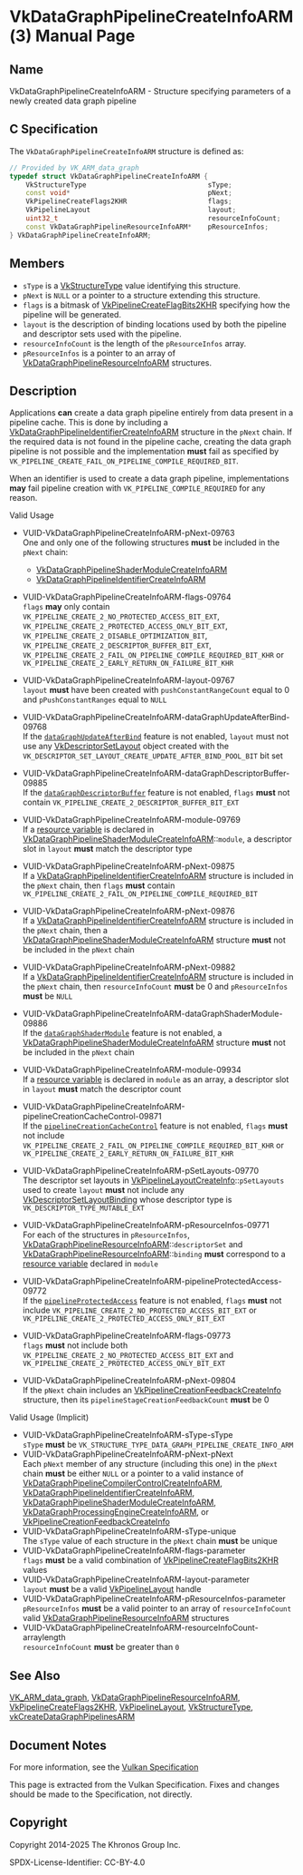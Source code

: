 # VkDataGraphPipelineCreateInfoARM(3) Manual Page

## Name

VkDataGraphPipelineCreateInfoARM - Structure specifying parameters of a newly created data graph pipeline



## [](#_c_specification)C Specification

The `VkDataGraphPipelineCreateInfoARM` structure is defined as:

```c++
// Provided by VK_ARM_data_graph
typedef struct VkDataGraphPipelineCreateInfoARM {
    VkStructureType                              sType;
    const void*                                  pNext;
    VkPipelineCreateFlags2KHR                    flags;
    VkPipelineLayout                             layout;
    uint32_t                                     resourceInfoCount;
    const VkDataGraphPipelineResourceInfoARM*    pResourceInfos;
} VkDataGraphPipelineCreateInfoARM;
```

## [](#_members)Members

- `sType` is a [VkStructureType](https://registry.khronos.org/vulkan/specs/latest/man/html/VkStructureType.html) value identifying this structure.
- `pNext` is `NULL` or a pointer to a structure extending this structure.
- `flags` is a bitmask of [VkPipelineCreateFlagBits2KHR](https://registry.khronos.org/vulkan/specs/latest/man/html/VkPipelineCreateFlagBits2KHR.html) specifying how the pipeline will be generated.
- `layout` is the description of binding locations used by both the pipeline and descriptor sets used with the pipeline.
- `resourceInfoCount` is the length of the `pResourceInfos` array.
- `pResourceInfos` is a pointer to an array of [VkDataGraphPipelineResourceInfoARM](https://registry.khronos.org/vulkan/specs/latest/man/html/VkDataGraphPipelineResourceInfoARM.html) structures.

## [](#_description)Description

Applications **can** create a data graph pipeline entirely from data present in a pipeline cache. This is done by including a [VkDataGraphPipelineIdentifierCreateInfoARM](https://registry.khronos.org/vulkan/specs/latest/man/html/VkDataGraphPipelineIdentifierCreateInfoARM.html) structure in the `pNext` chain. If the required data is not found in the pipeline cache, creating the data graph pipeline is not possible and the implementation **must** fail as specified by `VK_PIPELINE_CREATE_FAIL_ON_PIPELINE_COMPILE_REQUIRED_BIT`.

When an identifier is used to create a data graph pipeline, implementations **may** fail pipeline creation with `VK_PIPELINE_COMPILE_REQUIRED` for any reason.

Valid Usage

- [](#VUID-VkDataGraphPipelineCreateInfoARM-pNext-09763)VUID-VkDataGraphPipelineCreateInfoARM-pNext-09763  
  One and only one of the following structures **must** be included in the `pNext` chain:
  
  - [VkDataGraphPipelineShaderModuleCreateInfoARM](https://registry.khronos.org/vulkan/specs/latest/man/html/VkDataGraphPipelineShaderModuleCreateInfoARM.html)
  - [VkDataGraphPipelineIdentifierCreateInfoARM](https://registry.khronos.org/vulkan/specs/latest/man/html/VkDataGraphPipelineIdentifierCreateInfoARM.html)
- [](#VUID-VkDataGraphPipelineCreateInfoARM-flags-09764)VUID-VkDataGraphPipelineCreateInfoARM-flags-09764  
  `flags` **may** only contain `VK_PIPELINE_CREATE_2_NO_PROTECTED_ACCESS_BIT_EXT`, `VK_PIPELINE_CREATE_2_PROTECTED_ACCESS_ONLY_BIT_EXT`, `VK_PIPELINE_CREATE_2_DISABLE_OPTIMIZATION_BIT`, `VK_PIPELINE_CREATE_2_DESCRIPTOR_BUFFER_BIT_EXT`, `VK_PIPELINE_CREATE_2_FAIL_ON_PIPELINE_COMPILE_REQUIRED_BIT_KHR` or `VK_PIPELINE_CREATE_2_EARLY_RETURN_ON_FAILURE_BIT_KHR`
- [](#VUID-VkDataGraphPipelineCreateInfoARM-layout-09767)VUID-VkDataGraphPipelineCreateInfoARM-layout-09767  
  `layout` **must** have been created with `pushConstantRangeCount` equal to 0 and `pPushConstantRanges` equal to `NULL`
- [](#VUID-VkDataGraphPipelineCreateInfoARM-dataGraphUpdateAfterBind-09768)VUID-VkDataGraphPipelineCreateInfoARM-dataGraphUpdateAfterBind-09768  
  If the [`dataGraphUpdateAfterBind`](https://registry.khronos.org/vulkan/specs/latest/html/vkspec.html#features-dataGraphUpdateAfterBind) feature is not enabled, `layout` must not use any [VkDescriptorSetLayout](https://registry.khronos.org/vulkan/specs/latest/man/html/VkDescriptorSetLayout.html) object created with the `VK_DESCRIPTOR_SET_LAYOUT_CREATE_UPDATE_AFTER_BIND_POOL_BIT` bit set
- [](#VUID-VkDataGraphPipelineCreateInfoARM-dataGraphDescriptorBuffer-09885)VUID-VkDataGraphPipelineCreateInfoARM-dataGraphDescriptorBuffer-09885  
  If the [`dataGraphDescriptorBuffer`](https://registry.khronos.org/vulkan/specs/latest/html/vkspec.html#features-dataGraphDescriptorBuffer) feature is not enabled, `flags` **must** not contain `VK_PIPELINE_CREATE_2_DESCRIPTOR_BUFFER_BIT_EXT`
- [](#VUID-VkDataGraphPipelineCreateInfoARM-module-09769)VUID-VkDataGraphPipelineCreateInfoARM-module-09769  
  If a [resource variable](https://registry.khronos.org/vulkan/specs/latest/html/vkspec.html#interfaces-resources) is declared in [VkDataGraphPipelineShaderModuleCreateInfoARM](https://registry.khronos.org/vulkan/specs/latest/man/html/VkDataGraphPipelineShaderModuleCreateInfoARM.html)::`module`, a descriptor slot in `layout` **must** match the descriptor type
- [](#VUID-VkDataGraphPipelineCreateInfoARM-pNext-09875)VUID-VkDataGraphPipelineCreateInfoARM-pNext-09875  
  If a [VkDataGraphPipelineIdentifierCreateInfoARM](https://registry.khronos.org/vulkan/specs/latest/man/html/VkDataGraphPipelineIdentifierCreateInfoARM.html) structure is included in the `pNext` chain, then `flags` **must** contain `VK_PIPELINE_CREATE_2_FAIL_ON_PIPELINE_COMPILE_REQUIRED_BIT`
- [](#VUID-VkDataGraphPipelineCreateInfoARM-pNext-09876)VUID-VkDataGraphPipelineCreateInfoARM-pNext-09876  
  If a [VkDataGraphPipelineIdentifierCreateInfoARM](https://registry.khronos.org/vulkan/specs/latest/man/html/VkDataGraphPipelineIdentifierCreateInfoARM.html) structure is included in the `pNext` chain, then a [VkDataGraphPipelineShaderModuleCreateInfoARM](https://registry.khronos.org/vulkan/specs/latest/man/html/VkDataGraphPipelineShaderModuleCreateInfoARM.html) structure **must** not be included in the `pNext` chain
- [](#VUID-VkDataGraphPipelineCreateInfoARM-pNext-09882)VUID-VkDataGraphPipelineCreateInfoARM-pNext-09882  
  If a [VkDataGraphPipelineIdentifierCreateInfoARM](https://registry.khronos.org/vulkan/specs/latest/man/html/VkDataGraphPipelineIdentifierCreateInfoARM.html) structure is included in the `pNext` chain, then `resourceInfoCount` **must** be 0 and `pResourceInfos` **must** be `NULL`
- [](#VUID-VkDataGraphPipelineCreateInfoARM-dataGraphShaderModule-09886)VUID-VkDataGraphPipelineCreateInfoARM-dataGraphShaderModule-09886  
  If the [`dataGraphShaderModule`](https://registry.khronos.org/vulkan/specs/latest/html/vkspec.html#features-dataGraphShaderModule) feature is not enabled, a [VkDataGraphPipelineShaderModuleCreateInfoARM](https://registry.khronos.org/vulkan/specs/latest/man/html/VkDataGraphPipelineShaderModuleCreateInfoARM.html) structure **must** not be included in the `pNext` chain
- [](#VUID-VkDataGraphPipelineCreateInfoARM-module-09934)VUID-VkDataGraphPipelineCreateInfoARM-module-09934  
  If a [resource variable](https://registry.khronos.org/vulkan/specs/latest/html/vkspec.html#interfaces-resources) is declared in `module` as an array, a descriptor slot in `layout` **must** match the descriptor count
- [](#VUID-VkDataGraphPipelineCreateInfoARM-pipelineCreationCacheControl-09871)VUID-VkDataGraphPipelineCreateInfoARM-pipelineCreationCacheControl-09871  
  If the [`pipelineCreationCacheControl`](https://registry.khronos.org/vulkan/specs/latest/html/vkspec.html#features-pipelineCreationCacheControl) feature is not enabled, `flags` **must** not include `VK_PIPELINE_CREATE_2_FAIL_ON_PIPELINE_COMPILE_REQUIRED_BIT_KHR` or `VK_PIPELINE_CREATE_2_EARLY_RETURN_ON_FAILURE_BIT_KHR`
- [](#VUID-VkDataGraphPipelineCreateInfoARM-pSetLayouts-09770)VUID-VkDataGraphPipelineCreateInfoARM-pSetLayouts-09770  
  The descriptor set layouts in [VkPipelineLayoutCreateInfo](https://registry.khronos.org/vulkan/specs/latest/man/html/VkPipelineLayoutCreateInfo.html)::`pSetLayouts` used to create `layout` **must** not include any [VkDescriptorSetLayoutBinding](https://registry.khronos.org/vulkan/specs/latest/man/html/VkDescriptorSetLayoutBinding.html) whose descriptor type is `VK_DESCRIPTOR_TYPE_MUTABLE_EXT`
- [](#VUID-VkDataGraphPipelineCreateInfoARM-pResourceInfos-09771)VUID-VkDataGraphPipelineCreateInfoARM-pResourceInfos-09771  
  For each of the structures in `pResourceInfos`, [VkDataGraphPipelineResourceInfoARM](https://registry.khronos.org/vulkan/specs/latest/man/html/VkDataGraphPipelineResourceInfoARM.html)::`descriptorSet` and [VkDataGraphPipelineResourceInfoARM](https://registry.khronos.org/vulkan/specs/latest/man/html/VkDataGraphPipelineResourceInfoARM.html)::`binding` **must** correspond to a [resource variable](https://registry.khronos.org/vulkan/specs/latest/html/vkspec.html#interfaces-resources) declared in `module`
- [](#VUID-VkDataGraphPipelineCreateInfoARM-pipelineProtectedAccess-09772)VUID-VkDataGraphPipelineCreateInfoARM-pipelineProtectedAccess-09772  
  If the [`pipelineProtectedAccess`](https://registry.khronos.org/vulkan/specs/latest/html/vkspec.html#features-pipelineProtectedAccess) feature is not enabled, `flags` **must** not include `VK_PIPELINE_CREATE_2_NO_PROTECTED_ACCESS_BIT_EXT` or `VK_PIPELINE_CREATE_2_PROTECTED_ACCESS_ONLY_BIT_EXT`
- [](#VUID-VkDataGraphPipelineCreateInfoARM-flags-09773)VUID-VkDataGraphPipelineCreateInfoARM-flags-09773  
  `flags` **must** not include both `VK_PIPELINE_CREATE_2_NO_PROTECTED_ACCESS_BIT_EXT` and `VK_PIPELINE_CREATE_2_PROTECTED_ACCESS_ONLY_BIT_EXT`
- [](#VUID-VkDataGraphPipelineCreateInfoARM-pNext-09804)VUID-VkDataGraphPipelineCreateInfoARM-pNext-09804  
  If the `pNext` chain includes an [VkPipelineCreationFeedbackCreateInfo](https://registry.khronos.org/vulkan/specs/latest/man/html/VkPipelineCreationFeedbackCreateInfo.html) structure, then its `pipelineStageCreationFeedbackCount` **must** be 0

Valid Usage (Implicit)

- [](#VUID-VkDataGraphPipelineCreateInfoARM-sType-sType)VUID-VkDataGraphPipelineCreateInfoARM-sType-sType  
  `sType` **must** be `VK_STRUCTURE_TYPE_DATA_GRAPH_PIPELINE_CREATE_INFO_ARM`
- [](#VUID-VkDataGraphPipelineCreateInfoARM-pNext-pNext)VUID-VkDataGraphPipelineCreateInfoARM-pNext-pNext  
  Each `pNext` member of any structure (including this one) in the `pNext` chain **must** be either `NULL` or a pointer to a valid instance of [VkDataGraphPipelineCompilerControlCreateInfoARM](https://registry.khronos.org/vulkan/specs/latest/man/html/VkDataGraphPipelineCompilerControlCreateInfoARM.html), [VkDataGraphPipelineIdentifierCreateInfoARM](https://registry.khronos.org/vulkan/specs/latest/man/html/VkDataGraphPipelineIdentifierCreateInfoARM.html), [VkDataGraphPipelineShaderModuleCreateInfoARM](https://registry.khronos.org/vulkan/specs/latest/man/html/VkDataGraphPipelineShaderModuleCreateInfoARM.html), [VkDataGraphProcessingEngineCreateInfoARM](https://registry.khronos.org/vulkan/specs/latest/man/html/VkDataGraphProcessingEngineCreateInfoARM.html), or [VkPipelineCreationFeedbackCreateInfo](https://registry.khronos.org/vulkan/specs/latest/man/html/VkPipelineCreationFeedbackCreateInfo.html)
- [](#VUID-VkDataGraphPipelineCreateInfoARM-sType-unique)VUID-VkDataGraphPipelineCreateInfoARM-sType-unique  
  The `sType` value of each structure in the `pNext` chain **must** be unique
- [](#VUID-VkDataGraphPipelineCreateInfoARM-flags-parameter)VUID-VkDataGraphPipelineCreateInfoARM-flags-parameter  
  `flags` **must** be a valid combination of [VkPipelineCreateFlagBits2KHR](https://registry.khronos.org/vulkan/specs/latest/man/html/VkPipelineCreateFlagBits2KHR.html) values
- [](#VUID-VkDataGraphPipelineCreateInfoARM-layout-parameter)VUID-VkDataGraphPipelineCreateInfoARM-layout-parameter  
  `layout` **must** be a valid [VkPipelineLayout](https://registry.khronos.org/vulkan/specs/latest/man/html/VkPipelineLayout.html) handle
- [](#VUID-VkDataGraphPipelineCreateInfoARM-pResourceInfos-parameter)VUID-VkDataGraphPipelineCreateInfoARM-pResourceInfos-parameter  
  `pResourceInfos` **must** be a valid pointer to an array of `resourceInfoCount` valid [VkDataGraphPipelineResourceInfoARM](https://registry.khronos.org/vulkan/specs/latest/man/html/VkDataGraphPipelineResourceInfoARM.html) structures
- [](#VUID-VkDataGraphPipelineCreateInfoARM-resourceInfoCount-arraylength)VUID-VkDataGraphPipelineCreateInfoARM-resourceInfoCount-arraylength  
  `resourceInfoCount` **must** be greater than `0`

## [](#_see_also)See Also

[VK\_ARM\_data\_graph](https://registry.khronos.org/vulkan/specs/latest/man/html/VK_ARM_data_graph.html), [VkDataGraphPipelineResourceInfoARM](https://registry.khronos.org/vulkan/specs/latest/man/html/VkDataGraphPipelineResourceInfoARM.html), [VkPipelineCreateFlags2KHR](https://registry.khronos.org/vulkan/specs/latest/man/html/VkPipelineCreateFlags2KHR.html), [VkPipelineLayout](https://registry.khronos.org/vulkan/specs/latest/man/html/VkPipelineLayout.html), [VkStructureType](https://registry.khronos.org/vulkan/specs/latest/man/html/VkStructureType.html), [vkCreateDataGraphPipelinesARM](https://registry.khronos.org/vulkan/specs/latest/man/html/vkCreateDataGraphPipelinesARM.html)

## [](#_document_notes)Document Notes

For more information, see the [Vulkan Specification](https://registry.khronos.org/vulkan/specs/latest/html/vkspec.html#VkDataGraphPipelineCreateInfoARM)

This page is extracted from the Vulkan Specification. Fixes and changes should be made to the Specification, not directly.

## [](#_copyright)Copyright

Copyright 2014-2025 The Khronos Group Inc.

SPDX-License-Identifier: CC-BY-4.0